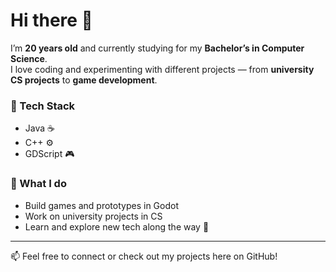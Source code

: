 # Hi there 👋

I’m **20 years old** and currently studying for my **Bachelor’s in Computer Science**.  
I love coding and experimenting with different projects — from **university CS projects** to **game development**.  

### 🔧 Tech Stack
- Java ☕  
- C++ ⚙️  
- GDScript 🎮  

### 🎯 What I do
- Build games and prototypes in Godot  
- Work on university projects in CS  
- Learn and explore new tech along the way 🚀  

---
📫 Feel free to connect or check out my projects here on GitHub!

